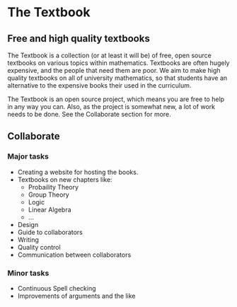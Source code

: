 # The Textbook

## Free and high quality textbooks
The Textbook is a collection (or at least it will be) of free, open source textbooks on various topics within mathematics. Textbooks are often hugely expensive, and the people that need them are poor. We aim to make high quality textbooks on all of university mathematics, so that students have an alternative to the expensive books their used in the curriculum.

The Textbook is an open source project, which means you are free to help in any way you can. Also, as the project is somewhat new, a lot of work needs to be done. See the Collaborate section for more.


## Collaborate
### Major tasks
- Creating a website for hosting the books.
- Textbooks on new chapters like:
    - Probaility Theory
    - Group Theory
    - Logic
    - Linear Algebra
    - ...
- Design
- Guide to collaborators
- Writing
- Quality control
- Communication between collaborators

### Minor tasks
- Continuous Spell checking
- Improvements of arguments and the like